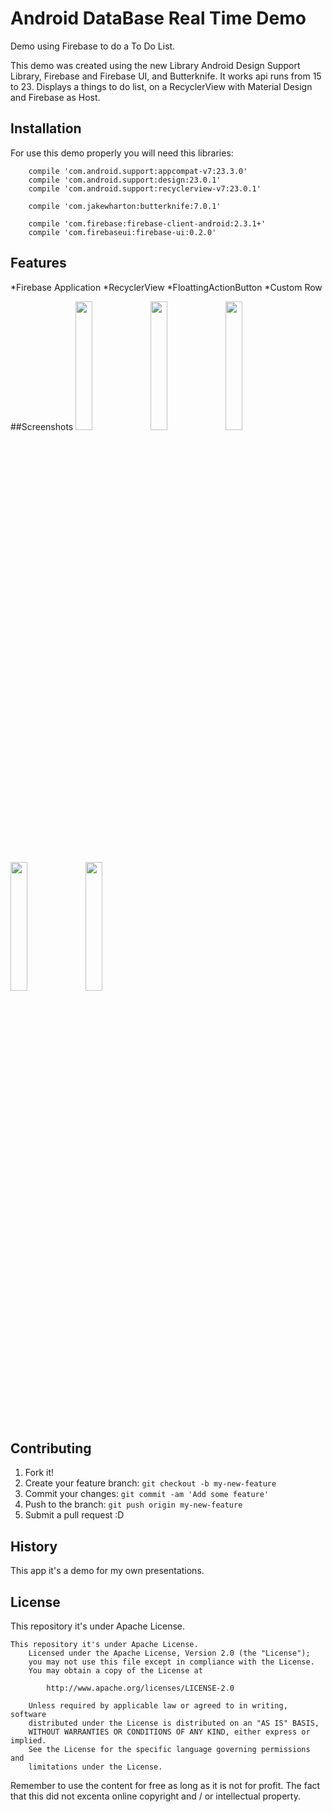 # Android DataBase Real Time Demo


Demo using Firebase to do a To Do List.

This demo was created using the new Library Android Design Support Library, Firebase and Firebase UI, and Butterknife.
It works api runs from 15 to 23. 
Displays a things to do list, on a RecyclerView with Material Design and Firebase as Host.


## Installation

For use this demo properly you will need this libraries:

```
    compile 'com.android.support:appcompat-v7:23.3.0'
    compile 'com.android.support:design:23.0.1'
    compile 'com.android.support:recyclerview-v7:23.0.1'
   
    compile 'com.jakewharton:butterknife:7.0.1'

    compile 'com.firebase:firebase-client-android:2.3.1+'
    compile 'com.firebaseui:firebase-ui:0.2.0'
```


## Features

*Firebase Application *RecyclerView *FloattingActionButton
*Custom Row

##Screenshots
<img src="https://cloud.githubusercontent.com/assets/9124597/14400040/9bbf67ae-fdb8-11e5-9c30-3f79a9401b03.png" width="23%"></img>
<img src="https://cloud.githubusercontent.com/assets/9124597/14400046/a83de35c-fdb8-11e5-92c1-efcce8bb742b.png" width="23%"></img> 
<img src="https://cloud.githubusercontent.com/assets/9124597/14400050/adec5720-fdb8-11e5-9265-0bc2107d9088.png" width="23%"></img> 
<img src="https://cloud.githubusercontent.com/assets/9124597/14400091/2831b41c-fdb9-11e5-8d0a-8dcb59688791.png" width="23%"></img> 
<img src="https://cloud.githubusercontent.com/assets/9124597/14400085/15ab4196-fdb9-11e5-8791-2356449b0621.png" width="23%"></img> 

## Contributing

1. Fork it!
2. Create your feature branch: `git checkout -b my-new-feature`
3. Commit your changes: `git commit -am 'Add some feature'`
4. Push to the branch: `git push origin my-new-feature`
5. Submit a pull request :D

## History

This app it's a demo for my own presentations.

## License

This repository it's under Apache License.

```
This repository it's under Apache License.
    Licensed under the Apache License, Version 2.0 (the "License");
    you may not use this file except in compliance with the License.
    You may obtain a copy of the License at

        http://www.apache.org/licenses/LICENSE-2.0

    Unless required by applicable law or agreed to in writing, software
    distributed under the License is distributed on an "AS IS" BASIS,  
    WITHOUT WARRANTIES OR CONDITIONS OF ANY KIND, either express or implied.
    See the License for the specific language governing permissions and
    limitations under the License.

```

Remember to use the content for free as long as it is not for profit.
The fact that this did not excenta online copyright and / or intellectual property.
